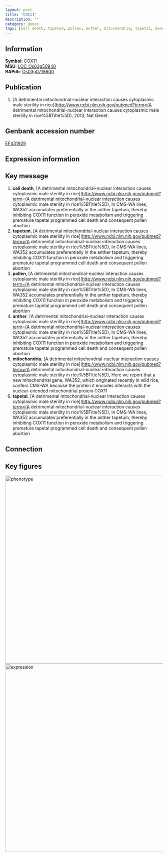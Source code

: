 ```yaml
---
layout: post
title: "COX11"
description: ""
category: genes
tags: [cell death, tapetum, pollen, anther, mitochondria, tapetal, Gene]
---
```


## Information
__Symbol__: COX11  
__MSU__: [LOC_Os03g50940](http://rice.plantbiology.msu.edu/cgi-bin/ORF_infopage.cgi?orf=LOC_Os03g50940)  
__RAPdb__: [Os03g0718600](http://rapdb.dna.affrc.go.jp/viewer/gbrowse_details/irgsp1?name=Os03g0718600)  

## Publication
1. [A detrimental mitochondrial-nuclear interaction causes cytoplasmic male sterility in rice](http://www.ncbi.nlm.nih.gov/pubmed?term=(A detrimental mitochondrial-nuclear interaction causes cytoplasmic male sterility in rice%5BTitle%5D), 2013, Nat Genet.

## Genbank accession number
[EF431929](http://www.ncbi.nlm.nih.gov/nuccore/EF431929)

## Expression information

## Key message
1. __cell death__, [A detrimental mitochondrial-nuclear interaction causes cytoplasmic male sterility in rice](http://www.ncbi.nlm.nih.gov/pubmed?term=(A detrimental mitochondrial-nuclear interaction causes cytoplasmic male sterility in rice%5BTitle%5D),  In CMS-WA lines, WA352 accumulates preferentially in the anther tapetum, thereby inhibiting COX11 function in peroxide metabolism and triggering premature tapetal programmed cell death and consequent pollen abortion
2. __tapetum__, [A detrimental mitochondrial-nuclear interaction causes cytoplasmic male sterility in rice](http://www.ncbi.nlm.nih.gov/pubmed?term=(A detrimental mitochondrial-nuclear interaction causes cytoplasmic male sterility in rice%5BTitle%5D),  In CMS-WA lines, WA352 accumulates preferentially in the anther tapetum, thereby inhibiting COX11 function in peroxide metabolism and triggering premature tapetal programmed cell death and consequent pollen abortion
3. __pollen__, [A detrimental mitochondrial-nuclear interaction causes cytoplasmic male sterility in rice](http://www.ncbi.nlm.nih.gov/pubmed?term=(A detrimental mitochondrial-nuclear interaction causes cytoplasmic male sterility in rice%5BTitle%5D),  In CMS-WA lines, WA352 accumulates preferentially in the anther tapetum, thereby inhibiting COX11 function in peroxide metabolism and triggering premature tapetal programmed cell death and consequent pollen abortion
4. __anther__, [A detrimental mitochondrial-nuclear interaction causes cytoplasmic male sterility in rice](http://www.ncbi.nlm.nih.gov/pubmed?term=(A detrimental mitochondrial-nuclear interaction causes cytoplasmic male sterility in rice%5BTitle%5D),  In CMS-WA lines, WA352 accumulates preferentially in the anther tapetum, thereby inhibiting COX11 function in peroxide metabolism and triggering premature tapetal programmed cell death and consequent pollen abortion
5. __mitochondria__, [A detrimental mitochondrial-nuclear interaction causes cytoplasmic male sterility in rice](http://www.ncbi.nlm.nih.gov/pubmed?term=(A detrimental mitochondrial-nuclear interaction causes cytoplasmic male sterility in rice%5BTitle%5D),  Here we report that a new mitochondrial gene, WA352, which originated recently in wild rice, confers CMS-WA because the protein it encodes interacts with the nuclear-encoded mitochondrial protein COX11
6. __tapetal__, [A detrimental mitochondrial-nuclear interaction causes cytoplasmic male sterility in rice](http://www.ncbi.nlm.nih.gov/pubmed?term=(A detrimental mitochondrial-nuclear interaction causes cytoplasmic male sterility in rice%5BTitle%5D),  In CMS-WA lines, WA352 accumulates preferentially in the anther tapetum, thereby inhibiting COX11 function in peroxide metabolism and triggering premature tapetal programmed cell death and consequent pollen abortion

## Connection

## Key figures
<img src="http://ricencode.github.io/images/COX11.pheno.png" alt="phenotype"  style="width: 600px;"/>

<img src="http://ricencode.github.io/images/COX11.exp.png" alt="expression"  style="width: 600px;"/>


